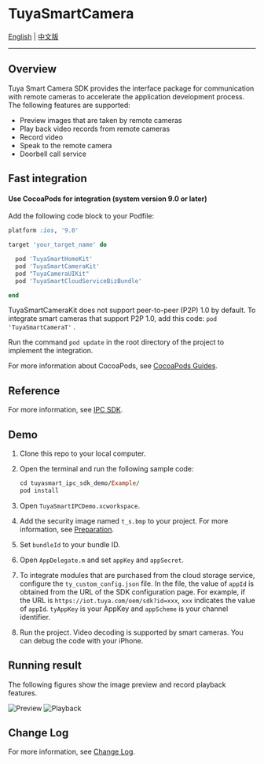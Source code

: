 # TuyaSmartCamera

[English](./README.md) | [中文版](./README-zh.md)

---

## Overview

Tuya Smart Camera SDK provides the interface package for communication with remote cameras to accelerate the application development process. The following features are supported:

* Preview images that are taken by remote cameras
* Play back video records from remote cameras
* Record video
* Speak to the remote camera
* Doorbell call service

## Fast integration

#### Use CocoaPods for integration (system version 9.0 or later)

Add the following code block to your Podfile:

```ruby
platform :ios, '9.0'

target 'your_target_name' do

  pod 'TuyaSmartHomeKit'
  pod 'TuyaSmartCameraKit'
  pod "TuyaCameraUIKit"
  pod 'TuyaSmartCloudServiceBizBundle'

end
```

TuyaSmartCameraKit does not support peer-to-peer (P2P) 1.0 by default. To integrate smart cameras that support P2P 1.0, add this code:  `pod 'TuyaSmartCameraT'` .

Run the command ```pod update``` in the root directory of the project to implement the integration.

For more information about CocoaPods, see [CocoaPods Guides](https://guides.cocoapods.org/).

## Reference

For more information, see [IPC SDK](https://developer.tuya.com/en/docs/app-development/ipccamera?id=Ka5vexydbwua5).

## Demo

1. Clone this repo to your local computer.

2. Open the terminal and run the following sample code:

   ```ruby
   cd tuyasmart_ipc_sdk_demo/Example/
   pod install
   ```

3. Open `TuyaSmartIPCDemo.xcworkspace`.

4. Add the security image named `t_s.bmp` to your project. For more information, see [Preparation](https://developer.tuya.com/en/docs/app-development/preparation?id=Ka69nt983bhh5).

5. Set `bundleId` to your bundle ID. 

6. Open `AppDelegate.m` and set `appKey` and `appSecret`.

7. To integrate modules that are purchased from the cloud storage service, configure the `ty_custom_config.json` file. In the file, the value of `appId` is obtained from the URL of the SDK configuration page. For example, if the URL is `https://iot.tuya.com/oem/sdk?id=xxx`, `xxx` indicates the value of `appId`. `tyAppKey` is your AppKey and `appScheme` is your channel identifier.

8. Run the project. Video decoding is supported by smart cameras. You can debug the code with your iPhone.

## Running result

The following figures show the image preview and record playback features.

![Preview](https://images.tuyacn.com/fe-static/docs/img/683dec80-d7dd-4799-9619-52d6358f2867.png)
![Playback](https://images.tuyacn.com/fe-static/docs/img/18f1b9d7-4c13-4dce-a990-bcc110e74065.png)

## Change Log

For more information, see [Change Log](https://developer.tuya.com/en/docs/app-development/versionrecord?id=Ka5vox6pd09cn).

